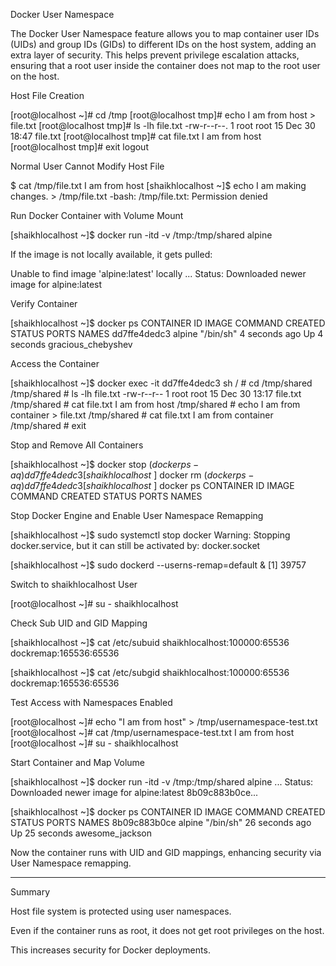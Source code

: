 Docker User Namespace

The Docker User Namespace feature allows you to map container user IDs (UIDs) and group IDs (GIDs) to different IDs on the host system, adding an extra layer of security. This helps prevent privilege escalation attacks, ensuring that a root user inside the container does not map to the root user on the host.

Host File Creation

[root@localhost ~]# cd /tmp
[root@localhost tmp]# echo I am from host > file.txt
[root@localhost tmp]# ls -lh file.txt
-rw-r--r--. 1 root root 15 Dec 30 18:47 file.txt
[root@localhost tmp]# cat file.txt
I am from host
[root@localhost tmp]# exit
logout

Normal User Cannot Modify Host File

$ cat /tmp/file.txt
I am from host
[shaikhlocalhost ~]$ echo I am making changes. > /tmp/file.txt
-bash: /tmp/file.txt: Permission denied

Run Docker Container with Volume Mount

[shaikhlocalhost ~]$ docker run -itd -v /tmp:/tmp/shared alpine

If the image is not locally available, it gets pulled:

Unable to find image 'alpine:latest' locally
...
Status: Downloaded newer image for alpine:latest

Verify Container

[shaikhlocalhost ~]$ docker ps
CONTAINER ID   IMAGE     COMMAND     CREATED         STATUS         PORTS   NAMES
dd7ffe4dedc3   alpine    "/bin/sh"  4 seconds ago   Up 4 seconds           gracious_chebyshev

Access the Container

[shaikhlocalhost ~]$ docker exec -it dd7ffe4dedc3 sh
/ # cd /tmp/shared
/tmp/shared # ls -lh file.txt
-rw-r--r-- 1 root root 15 Dec 30 13:17 file.txt
/tmp/shared # cat file.txt
I am from host
/tmp/shared # echo I am from container > file.txt
/tmp/shared # cat file.txt
I am from container
/tmp/shared # exit

Stop and Remove All Containers

[shaikhlocalhost ~]$ docker stop $(docker ps -aq)
dd7ffe4dedc3
[shaikhlocalhost ~]$ docker rm $(docker ps -aq)
dd7ffe4dedc3
[shaikhlocalhost ~]$ docker ps
CONTAINER ID   IMAGE   COMMAND   CREATED   STATUS   PORTS   NAMES

Stop Docker Engine and Enable User Namespace Remapping

[shaikhlocalhost ~]$ sudo systemctl stop docker
Warning: Stopping docker.service, but it can still be activated by: docker.socket

[shaikhlocalhost ~]$ sudo dockerd --userns-remap=default &
[1] 39757

Switch to shaikhlocalhost User

[root@localhost ~]# su - shaikhlocalhost

Check Sub UID and GID Mapping

[shaikhlocalhost ~]$ cat /etc/subuid
shaikhlocalhost:100000:65536
dockremap:165536:65536

[shaikhlocalhost ~]$ cat /etc/subgid
shaikhlocalhost:100000:65536
dockremap:165536:65536

Test Access with Namespaces Enabled

[root@localhost ~]# echo "I am from host" > /tmp/usernamespace-test.txt
[root@localhost ~]# cat /tmp/usernamespace-test.txt
I am from host
[root@localhost ~]# su - shaikhlocalhost

Start Container and Map Volume

[shaikhlocalhost ~]$ docker run -itd -v /tmp:/tmp/shared alpine
...
Status: Downloaded newer image for alpine:latest
8b09c883b0ce...

[shaikhlocalhost ~]$ docker ps
CONTAINER ID   IMAGE     COMMAND     CREATED         STATUS         PORTS   NAMES
8b09c883b0ce   alpine    "/bin/sh"  26 seconds ago  Up 25 seconds          awesome_jackson

Now the container runs with UID and GID mappings, enhancing security via User Namespace remapping.


---
Summary

Host file system is protected using user namespaces.

Even if the container runs as root, it does not get root privileges on the host.

This increases security for Docker deployments.



